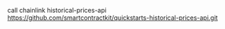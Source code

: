 

call chainlink historical-prices-api
https://github.com/smartcontractkit/quickstarts-historical-prices-api.git 